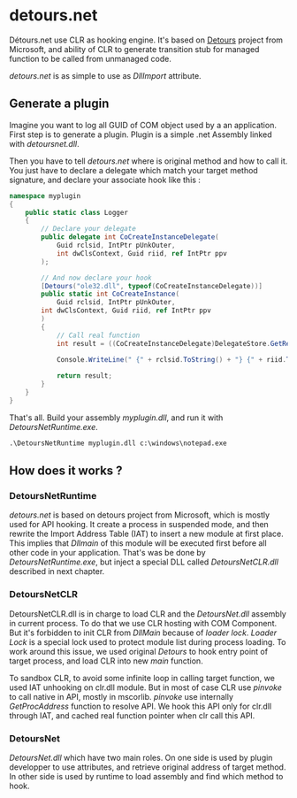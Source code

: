 # detours.net
Détours.net use CLR as hooking engine. It's based on [Detours](https://github.com/Microsoft/Detours) project from Microsoft, and ability of CLR to generate transition stub for managed function to be called from unmanaged code.

*detours.net* is as simple to use as *DllImport* attribute.

## Generate a plugin

Imagine you want to log all GUID of COM object used by a an application.
First step is to generate a plugin. Plugin is a simple .net Assembly linked with *detoursnet.dll*.

Then you have to tell *detours.net* where is original method and how to call it. You just have to declare a delegate which match your target method signature, and declare your associate hook like this :

```c#
namespace myplugin
{
    public static class Logger
    {
        // Declare your delegate
        public delegate int CoCreateInstanceDelegate(
            Guid rclsid, IntPtr pUnkOuter, 
            int dwClsContext, Guid riid, ref IntPtr ppv
        );

        // And now declare your hook
        [Detours("ole32.dll", typeof(CoCreateInstanceDelegate))]
        public static int CoCreateInstance(
            Guid rclsid, IntPtr pUnkOuter,
	    int dwClsContext, Guid riid, ref IntPtr ppv
        )
        {
            // Call real function
            int result = ((CoCreateInstanceDelegate)DelegateStore.GetReal(MethodInfo.GetCurrentMethod()))(rclsid, pUnkOuter, dwClsContext, riid, ref ppv);

            Console.WriteLine(" {" + rclsid.ToString() + "} {" + riid.ToString() + "} " + result.ToString("x"));
	
            return result;
        }
    }
}
```

That's all. Build your assembly *myplugin.dll*, and run it with *DetoursNetRuntime.exe*.

```bat
.\DetoursNetRuntime myplugin.dll c:\windows\notepad.exe
```

## How does it works ?

### DetoursNetRuntime

*detours.net* is based on detours project from Microsoft, which is mostly used for API hooking. It create a process in suspended mode, and then rewrite the Import Address Table (IAT) to insert a new module at first place. This implies that *Dllmain* of this module will be executed first before all other code in your application. That's was be done by *DetoursNetRuntime.exe*, but inject a special DLL called *DetoursNetCLR.dll* described in next chapter.

### DetoursNetCLR

DetoursNetCLR.dll is in charge to load CLR and the *DetoursNet.dll* assembly in current process. To do that we use CLR hosting with COM Component. But it's forbidden to init CLR from *DllMain* because of *loader lock*. *Loader Lock* is a special lock used to protect module list during process loading. To work around this issue, we used original *Detours* to hook entry point of target process, and load CLR into new *main* function.

To sandbox CLR, to avoid some infinite loop in calling target function, we used IAT unhooking on clr.dll module. But in most of case CLR use *pinvoke* to call native in API, mostly in mscorlib. *pinvoke* use internally *GetProcAddress* function to resolve API. We hook this API only for clr.dll through IAT, and cached real function pointer when clr call this API.

### DetoursNet

*DetoursNet.dll* which have two main roles. On one side is used by plugin developper to use attributes, and retrieve original address of target method. In other side is used by runtime to load assembly and find which method to hook.
